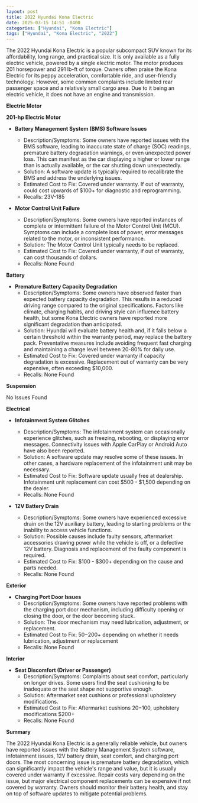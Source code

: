 ```yaml
---
layout: post
title: 2022 Hyundai Kona Electric
date: 2025-03-15 14:51 -0400
categories: ["Hyundai", "Kona Electric"]
tags: ["Hyundai", "Kona Electric", "2022"]
---
```

The 2022 Hyundai Kona Electric is a popular subcompact SUV known for its affordability, long range, and practical size. It is only available as a fully electric vehicle, powered by a single electric motor. The motor produces 201 horsepower and 291 lb-ft of torque. Owners often praise the Kona Electric for its peppy acceleration, comfortable ride, and user-friendly technology. However, some common complaints include limited rear passenger space and a relatively small cargo area. Due to it being an electric vehicle, it does not have an engine and transmission.

**Electric Motor**

**201-hp Electric Motor**

*   **Battery Management System (BMS) Software Issues**
    *   Description/Symptoms: Some owners have reported issues with the BMS software, leading to inaccurate state of charge (SOC) readings, premature battery degradation warnings, or even unexpected power loss. This can manifest as the car displaying a higher or lower range than is actually available, or the car shutting down unexpectedly.
    *   Solution: A software update is typically required to recalibrate the BMS and address the underlying issues.
    *   Estimated Cost to Fix: Covered under warranty. If out of warranty, could cost upwards of $100+ for diagnostic and reprogramming.
    *   Recalls: 23V-185

* **Motor Control Unit Failure**
    * Description/Symptoms: Some owners have reported instances of complete or intermittent failure of the Motor Control Unit (MCU). Symptoms can include a complete loss of power, error messages related to the motor, or inconsistent performance.
    * Solution: The Motor Control Unit typically needs to be replaced.
    * Estimated Cost to Fix: Covered under warranty, if out of warranty, can cost thousands of dollars.
    * Recalls: None Found

**Battery**

*   **Premature Battery Capacity Degradation**
    *   Description/Symptoms: Some owners have observed faster than expected battery capacity degradation. This results in a reduced driving range compared to the original specifications. Factors like climate, charging habits, and driving style can influence battery health, but some Kona Electric owners have reported more significant degradation than anticipated.
    *   Solution: Hyundai will evaluate battery health and, if it falls below a certain threshold within the warranty period, may replace the battery pack. Preventative measures include avoiding frequent fast charging and maintaining a charge level between 20-80% for daily use.
    *   Estimated Cost to Fix: Covered under warranty if capacity degradation is excessive. Replacement out of warranty can be very expensive, often exceeding $10,000.
    *   Recalls: None Found

**Suspension**

No Issues Found

**Electrical**

*   **Infotainment System Glitches**
    *   Description/Symptoms: The infotainment system can occasionally experience glitches, such as freezing, rebooting, or displaying error messages. Connectivity issues with Apple CarPlay or Android Auto have also been reported.
    *   Solution: A software update may resolve some of these issues. In other cases, a hardware replacement of the infotainment unit may be necessary.
    *   Estimated Cost to Fix: Software update usually free at dealership. Infotainment unit replacement can cost $500 - $1,500 depending on the dealer.
    *   Recalls: None Found

*   **12V Battery Drain**
    *   Description/Symptoms: Some owners have experienced excessive drain on the 12V auxiliary battery, leading to starting problems or the inability to access vehicle functions.
    *   Solution: Possible causes include faulty sensors, aftermarket accessories drawing power while the vehicle is off, or a defective 12V battery. Diagnosis and replacement of the faulty component is required.
    *   Estimated Cost to Fix: $100 - $300+ depending on the cause and parts needed.
    *   Recalls: None Found

**Exterior**

*   **Charging Port Door Issues**
    *   Description/Symptoms: Some owners have reported problems with the charging port door mechanism, including difficulty opening or closing the door, or the door becoming stuck.
    *   Solution: The door mechanism may need lubrication, adjustment, or replacement.
    *   Estimated Cost to Fix: $50-$200+ depending on whether it needs lubrication, adjustment or replacement
    *   Recalls: None Found

**Interior**

*   **Seat Discomfort (Driver or Passenger)**
    *   Description/Symptoms: Complaints about seat comfort, particularly on longer drives. Some users find the seat cushioning to be inadequate or the seat shape not supportive enough.
    *   Solution: Aftermarket seat cushions or professional upholstery modifications.
    *   Estimated Cost to Fix: Aftermarket cushions $20-$100, upholstery modifications $200+
    *   Recalls: None Found

**Summary**

The 2022 Hyundai Kona Electric is a generally reliable vehicle, but owners have reported issues with the Battery Management System software, infotainment issues, 12V battery drain, seat comfort, and charging port doors. The most concerning issue is premature battery degradation, which can significantly impact the vehicle's range and value, but it is usually covered under warranty if excessive. Repair costs vary depending on the issue, but major electrical component replacements can be expensive if not covered by warranty. Owners should monitor their battery health, and stay on top of software updates to mitigate potential problems.

